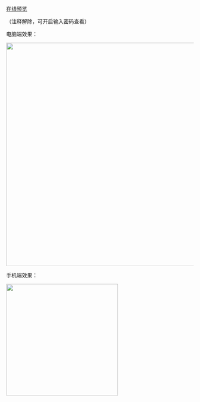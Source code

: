 [在线预览](https://resume-template-kappa.vercel.app)

（注释解除，可开启输入密码查看）

电脑端效果：

<img src="https://github.com/user-attachments/assets/306f829c-b2fd-415f-90c1-1235d3441c4c" width="600">

手机端效果：

<img src="https://github.com/user-attachments/assets/306f829c-b2fd-415f-90c1-1235d3441c4c" width="300">
